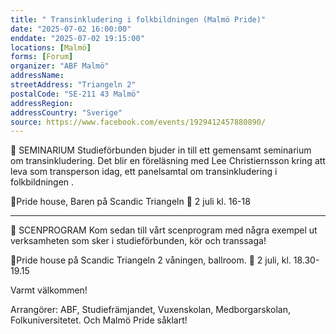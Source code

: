 ```yaml
---
title: " Transinkludering i folkbildningen (Malmö Pride)"
date: "2025-07-02 16:00:00"
enddate: "2025-07-02 19:15:00"
locations: [Malmö]
forms: [Forum]
organizer: "ABF Malmö"
addressName: 
streetAddress: "Triangeln 2"
postalCode: "SE-211 43 Malmö"
addressRegion:
addressCountry: "Sverige"
source: https://www.facebook.com/events/1929412457880890/
---
```

🌈 SEMINARIUM
Studieförbunden bjuder in till ett gemensamt seminarium om transinkludering. Det blir en föreläsning med Lee Christiernsson kring att leva som transperson idag, ett panelsamtal om transinkludering i folkbildningen .

📍Pride house, Baren på Scandic Triangeln
📆 2 juli kl. 16-18

_______

🌈 SCENPROGRAM
Kom sedan till vårt scenprogram med några exempel ut verksamheten som sker i studieförbunden, kör och transsaga! 

📍Pride house på Scandic Triangeln 2 våningen, ballroom.
📆 2 juli, kl. 18.30-19.15

Varmt välkommen!
 
Arrangörer: ABF, Studiefrämjandet, Vuxenskolan, Medborgarskolan, Folkuniversitetet. Och Malmö Pride såklart!
